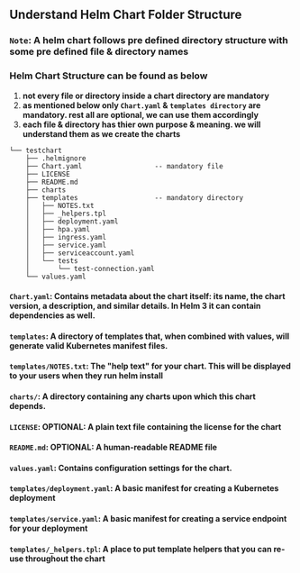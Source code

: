 ## Understand Helm Chart Folder Structure

### `Note`: A helm chart follows pre defined directory structure with some pre defined file & directory names

### Helm Chart Structure can be found as below 

1. **not every file or directory inside a chart directory are mandatory**
2. **as mentioned below only `Chart.yaml` & `templates directory` are mandatory. rest all are optional, we can use them accordingly**
3. **each file & directory has thier own purpose & meaning. we will understand them as we create the charts**

```t
└── testchart
    ├── .helmignore
    ├── Chart.yaml                  -- mandatory file 
    ├── LICENSE
    ├── README.md
    ├── charts
    ├── templates                   -- mandatory directory
    │   ├── NOTES.txt
    │   ├── _helpers.tpl
    │   ├── deployment.yaml
    │   ├── hpa.yaml
    │   ├── ingress.yaml
    │   ├── service.yaml
    │   ├── serviceaccount.yaml
    │   └── tests
    │       └── test-connection.yaml
    └── values.yaml
```

#### `Chart.yaml`:          **Contains metadata about the chart itself: its name, the chart version, a description, and similar details. In Helm 3 it can contain dependencies as well.**
#### `templates`:           **A directory of templates that, when combined with values, will generate valid Kubernetes manifest files.**
#### `templates/NOTES.txt`: **The "help text" for your chart. This will be displayed to your users when they run helm install**
#### `charts/`:             **A directory containing any charts upon which this chart depends.**
#### `LICENSE`:             **OPTIONAL: A plain text file containing the license for the chart**
#### `README.md`:           **OPTIONAL: A human-readable README file**
#### `values.yaml`:         **Contains configuration settings for the chart.**
#### `templates/deployment.yaml`: **A basic manifest for creating a Kubernetes deployment**
#### `templates/service.yaml`: **A basic manifest for creating a service endpoint for your deployment**
#### `templates/_helpers.tpl`: **A place to put template helpers that you can re-use throughout the chart**


